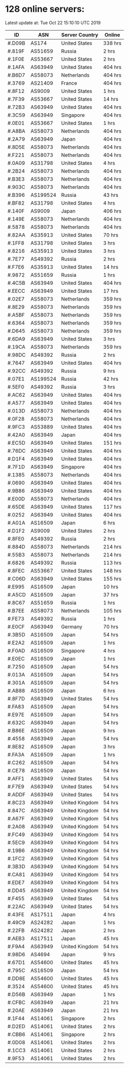 # 128 online servers:

Latest update at: Tue Oct 22 15:10:10 UTC 2019

| ID | ASN | Server Country | Online |
| -- | --- | -------------- | ------ |
| #.D09B | AS174 | United States | 338 hrs |
| #.819F | AS51659 | Russia | 2 hrs |
| #.1F0E | AS53667 | United States | 2 hrs |
| #.1AFA | AS63949 | United States | 404 hrs |
| #.B6D7 | AS58073 | Netherlands | 404 hrs |
| #.3769 | AS21409 | France | 404 hrs |
| #.8F12 | AS9009 | United States | 1 hrs |
| #.7F39 | AS53667 | United States | 14 hrs |
| #.72B3 | AS63949 | United States | 404 hrs |
| #.3C59 | AS63949 | Singapore | 404 hrs |
| #.0E01 | AS53667 | United States | 1 hrs |
| #.A8BA | AS58073 | Netherlands | 404 hrs |
| #.2A79 | AS63949 | Japan | 404 hrs |
| #.8D5E | AS58073 | Netherlands | 404 hrs |
| #.F221 | AS58073 | Netherlands | 404 hrs |
| #.0A09 | AS31798 | United States | 4 hrs |
| #.2B24 | AS58073 | Netherlands | 404 hrs |
| #.B3E3 | AS58073 | Netherlands | 404 hrs |
| #.903C | AS58073 | Netherlands | 404 hrs |
| #.B396 | AS199524 | Russia | 43 hrs |
| #.BF82 | AS31798 | United States | 4 hrs |
| #.140F | AS9009 | Japan | 406 hrs |
| #.149E | AS58073 | Netherlands | 404 hrs |
| #.5878 | AS58073 | Netherlands | 404 hrs |
| #.82AA | AS35913 | United States | 70 hrs |
| #.1FF8 | AS31798 | United States | 3 hrs |
| #.8216 | AS35913 | United States | 3 hrs |
| #.7E77 | AS49392 | Russia | 2 hrs |
| #.F7E6 | AS35913 | United States | 14 hrs |
| #.9872 | AS51659 | Russia | 1 hrs |
| #.4C5B | AS63949 | United States | 404 hrs |
| #.EECC | AS63949 | United States | 17 hrs |
| #.02E7 | AS58073 | Netherlands | 359 hrs |
| #.8E29 | AS58073 | Netherlands | 359 hrs |
| #.A5BF | AS58073 | Netherlands | 359 hrs |
| #.6364 | AS58073 | Netherlands | 359 hrs |
| #.D645 | AS58073 | Netherlands | 359 hrs |
| #.6DA9 | AS63949 | United States | 3 hrs |
| #.19CA | AS58073 | Netherlands | 359 hrs |
| #.98DC | AS49392 | Russia | 2 hrs |
| #.7647 | AS63949 | United States | 404 hrs |
| #.92CC | AS49392 | Russia | 9 hrs |
| #.07E1 | AS199524 | Russia | 42 hrs |
| #.5EF0 | AS49392 | Russia | 3 hrs |
| #.AC62 | AS63949 | United States | 404 hrs |
| #.A577 | AS63949 | United States | 404 hrs |
| #.013D | AS58073 | Netherlands | 404 hrs |
| #.0F28 | AS58073 | Netherlands | 404 hrs |
| #.9FC3 | AS53889 | United States | 404 hrs |
| #.42A0 | AS63949 | Japan | 404 hrs |
| #.EC5D | AS63949 | United States | 151 hrs |
| #.76DC | AS63949 | United States | 404 hrs |
| #.D1F4 | AS63949 | United States | 404 hrs |
| #.7F1D | AS63949 | Singapore | 404 hrs |
| #.1385 | AS58073 | Netherlands | 404 hrs |
| #.0690 | AS63949 | United States | 404 hrs |
| #.9B86 | AS63949 | United States | 404 hrs |
| #.E00D | AS58073 | Netherlands | 404 hrs |
| #.65DE | AS63949 | United States | 117 hrs |
| #.0252 | AS63949 | United States | 404 hrs |
| #.A01A | AS16509 | Japan | 6 hrs |
| #.D1F2 | AS9009 | United States | 2 hrs |
| #.8FE0 | AS49392 | Russia | 2 hrs |
| #.884D | AS58073 | Netherlands | 214 hrs |
| #.55B3 | AS58073 | Netherlands | 214 hrs |
| #.6826 | AS49392 | Russia | 113 hrs |
| #.8FEC | AS53667 | United States | 148 hrs |
| #.C06D | AS63949 | United States | 155 hrs |
| #.E995 | AS16509 | Japan | 10 hrs |
| #.A5CD | AS16509 | Japan | 37 hrs |
| #.8C67 | AS51659 | Russia | 1 hrs |
| #.B7EE | AS58073 | Netherlands | 105 hrs |
| #.FE73 | AS49392 | Russia | 1 hrs |
| #.E0CF | AS63949 | Germany | 70 hrs |
| #.3B5D | AS16509 | Japan | 54 hrs |
| #.E2A2 | AS16509 | Japan | 1 hrs |
| #.F0AD | AS16509 | Singapore | 4 hrs |
| #.E0EC | AS16509 | Japan | 1 hrs |
| #.7250 | AS16509 | Japan | 54 hrs |
| #.013A | AS16509 | Japan | 54 hrs |
| #.301A | AS16509 | Japan | 54 hrs |
| #.AB88 | AS16509 | Japan | 6 hrs |
| #.8F7D | AS63949 | United States | 54 hrs |
| #.FA83 | AS16509 | Japan | 54 hrs |
| #.E97E | AS16509 | Japan | 54 hrs |
| #.632C | AS63949 | Japan | 54 hrs |
| #.B86E | AS16509 | Japan | 9 hrs |
| #.4558 | AS63949 | Japan | 54 hrs |
| #.8E82 | AS16509 | Japan | 3 hrs |
| #.FA3A | AS16509 | Japan | 1 hrs |
| #.C262 | AS16509 | Japan | 54 hrs |
| #.CE78 | AS16509 | Japan | 54 hrs |
| #.AFF1 | AS63949 | United States | 54 hrs |
| #.F7E9 | AS63949 | United States | 54 hrs |
| #.ADDF | AS63949 | United States | 54 hrs |
| #.8C23 | AS63949 | United Kingdom | 54 hrs |
| #.847C | AS63949 | United Kingdom | 54 hrs |
| #.A67F | AS63949 | United Kingdom | 54 hrs |
| #.2A08 | AS63949 | United Kingdom | 54 hrs |
| #.FC49 | AS63949 | United Kingdom | 54 hrs |
| #.5EC9 | AS63949 | United Kingdom | 54 hrs |
| #.19B6 | AS63949 | United Kingdom | 54 hrs |
| #.1FC2 | AS63949 | United Kingdom | 54 hrs |
| #.3B3D | AS63949 | United Kingdom | 54 hrs |
| #.CA81 | AS63949 | United Kingdom | 54 hrs |
| #.EDE7 | AS63949 | United Kingdom | 54 hrs |
| #.DD45 | AS63949 | United Kingdom | 54 hrs |
| #.F455 | AS63949 | United States | 54 hrs |
| #.22AC | AS63949 | United States | 54 hrs |
| #.43FE | AS17511 | Japan | 4 hrs |
| #.49C9 | AS24282 | Japan | 1 hrs |
| #.22FB | AS24282 | Japan | 2 hrs |
| #.AEB3 | AS17511 | Japan | 45 hrs |
| #.F9A4 | AS63949 | United Kingdom | 54 hrs |
| #.98D6 | AS4694 | Japan | 9 hrs |
| #.67D1 | AS54600 | United States | 45 hrs |
| #.795C | AS16509 | Japan | 54 hrs |
| #.DD8E | AS54600 | United States | 45 hrs |
| #.3524 | AS54600 | United States | 45 hrs |
| #.D56B | AS63949 | Japan | 1 hrs |
| #.CFBC | AS63949 | Japan | 21 hrs |
| #.20AE | AS63949 | Japan | 21 hrs |
| #.1F44 | AS14061 | Singapore | 2 hrs |
| #.D2ED | AS14061 | United States | 2 hrs |
| #.CBB6 | AS14061 | Singapore | 2 hrs |
| #.0D08 | AS14061 | United States | 2 hrs |
| #.1CC3 | AS14061 | United States | 2 hrs |
| #.9F53 | AS14061 | United States | 2 hrs |

